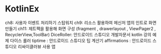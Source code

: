 # KotlinEx
ch8: 사용자 이벤트 처리하기 스탑워치
ch9: 리소스 활용하여 메신저 앱의 인트로 화면 만들기
ch11:  제트팩을 활용해 화면 구성 (fragment , drawerlayout , ViewPager2 , RecyclerView,ToolBar)
DiceRoller: 안드로이드 스튜디오 개발자문서 kotlin 강의 예제 다이스 롤러
tiptime : 안드로이드 스튜디오 팁 계산기
affirmations : 안드로이드 스튜디오 리싸이클러뷰 사용 앱
